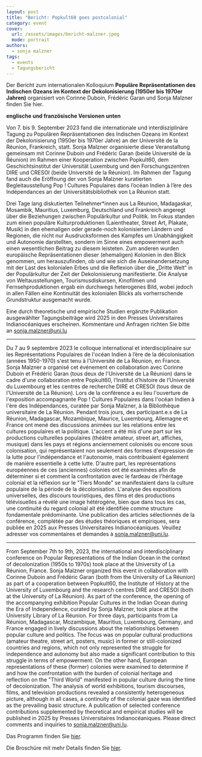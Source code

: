 ```yaml
---
layout: post
title: "Bericht: Popkult60 goes postcolonial"
category: event
cover:
  url: /assets/images/bericht-malzner.jpeg
  mode: portrait
authors:
  - sonja malzner
tags:
  - events
  - Tagungsbericht
---
```


Der Bericht zum internationalen Kolloquium **Populäre Repräsentationen des Indischen Ozeans im Kontext der Dekolonisierung (1950er bis 1970er Jahren)** organisiert von Corinne Duboin, Frédéric Garan und Sonja Malzner finden Sie hier.


<!-- more -->


**englische und französische Versionen unten**

Von 7. bis 9. September 2023 fand die internationale und interdisziplinäre Tagung zu Populären Repräsentationen des Indischen Ozeans im Kontext der Dekolonisierung (1950er bis 1970er Jahre) an der Université de la Réunion, Frankreich, statt. Sonja Malzner organisierte diese Veranstaltung gemeinsam mit Corinne Duboin und Frédéric Garan (beide Université de la Réunion) im Rahmen einer Kooperation zwischen Popkult60, dem Geschichtsinstitut der Universität Luxemburg und den Forschungszentren DIRE und CRESOI (beide Université de la Réunion). Im Rahmen der Tagung fand auch die Eröffnung der von Sonja Malzner kuratierten Begleitausstellung Pop ! Cultures Populaires dans l’océan Indien à l’ère des Indépendances an der Universitätsbibliothek von La Réunion statt.

Drei Tage lang diskutierten Teilnehmer*innen aus La Réunion, Madagaskar, Mosambik, Mauritius, Luxemburg, Deutschland und Frankreich angeregt über die Beziehungen zwischen Populärkultur und Politik. Im Fokus standen zum einen populäre Kulturproduktionen (Laientheater, Street Art, Plakate, Musik) in den ehemaligen oder gerade-noch kolonisierten Ländern und Regionen, die nicht nur Ausdrucksformen des Kampfes um Unabhängigkeit und Autonomie darstellten, sondern im Sinne eines empowerment auch einen wesentlichen Beitrag zu diesem leisteten. Zum anderen wurden europäische Repräsentationen dieser (ehemaligen) Kolonien in den Blick genommen, um herauszufinden, ob und wie sich die Auseinandersetzung mit der Last des kolonialen Erbes und die Reflexion über die „Dritte Welt“ in der Populärkultur der Zeit der Dekolonisierung manifestierte. Die Analyse von Weltausstellungen, Tourismusdiskursen, Kinofilmen und Fernsehproduktionen ergab ein durchwegs heterogenes Bild, wobei jedoch in allen Fällen eine Kontinuität des kolonialen Blicks als vorherrschende Grundstruktur ausgemacht wurde.

Eine durch theoretische und empirische Studien ergänzte Publikation ausgewählter Tagungsbeiträge wird 2025 in den Presses Universitaires Indianocéaniques erscheinen. Kommentare und Anfragen richten Sie bitte an sonja.malzner@uni.lu

****

Du 7 au 9 septembre 2023 le colloque international et interdisciplinaire sur les Représentations Populaires de l'océan Indien à l’ère de la décolonisation (années 1950-1970) s'est tenu à l'Université de La Réunion, en France. Sonja Malzner a organisé cet événement en collaboration avec Corinne Duboin et Frédéric Garan (tous deux de l'Université de La Réunion) dans le cadre d'une collaboration entre Popkult60, l’Institut d’histoire de l’Université du Luxembourg et les centres de recherche DIRE et CRESOI (tous deux de l'Université de La Réunion). Lors de la conférence a eu lieu l'ouverture de l'exposition accompagnante Pop ! Cultures Populaires dans l'océan Indien à l'ère des Indépendances, curatée par Sonja Malzner, à la Bibliothèque universitaire de La Réunion.
Pendant trois jours, des participant.e.s de La Réunion, Madagascar, Mozambique, Maurice, Luxembourg, Allemagne et France ont mené des discussions animées sur les relations entre les cultures populaires et la politique. L'accent a été mis d'une part sur les productions culturelles populaires (théâtre amateur, street art, affiches, musique) dans les pays et régions anciennement colonisés ou encore sous colonisation, qui représentaient non seulement des formes d'expression de la lutte pour l'indépendance et l'autonomie, mais contribuaient également de manière essentielle à cette lutte. D'autre part, les représentations européennes de ces (anciennes) colonies ont été examinées afin de déterminer si et comment la confrontation avec le fardeau de l'héritage colonial et la réflexion sur le "Tiers Monde" se manifestaient dans la culture populaire de la période de la décolonisation. L'analyse des expositions universelles, des discours touristiques, des films et des productions télévisuelles a révélé une image hétérogène, bien que dans tous les cas, une continuité du regard colonial ait été identifiée comme structure fondamentale prédominante.
Une publication des articles sélectionnés de la conférence, complétée par des études théoriques et empiriques, sera publiée en 2025 aux Presses Universitaires Indianocéaniques. Veuillez adresser vos commentaires et demandes à sonja.malzner@uni.lu.

*****

From September 7th to 9th, 2023, the international and interdisciplinary conference on Popular Representations of the Indian Ocean in the context of decolonization (1950s to 1970s) took place at the University of La Réunion, France. Sonja Malzner organized this event in collaboration with Corinne Duboin and Frédéric Garan (both from the University of La Réunion) as part of a cooperation between Popkult60, the Institute of History at the University of Luxembourg and the research centres DIRE and CRESOI (both at the University of La Réunion). As part of the conference, the opening of the accompanying exhibition Popular Cultures in the Indian Ocean during the Era of Independence, curated by Sonja Malzner, took place at the University Library of La Réunion.
For three days, participants from La Réunion, Madagascar, Mozambique, Mauritius, Luxembourg, Germany, and France engaged in lively discussions about the relationships between popular culture and politics. The focus was on popular cultural productions (amateur theatre, street art, posters, music) in former or still-colonized countries and regions, which not only represented the struggle for independence and autonomy but also made a significant contribution to this struggle in terms of empowerment. On the other hand, European representations of these (former) colonies were examined to determine if and how the confrontation with the burden of colonial heritage and reflection on the "Third World" manifested in popular culture during the time of decolonization. The analysis of world exhibitions, tourism discourses, films, and television productions revealed a consistently heterogeneous picture, although in all cases, a continuity of the colonial gaze was identified as the prevailing basic structure.
A publication of selected conference contributions supplemented by theoretical and empirical studies will be published in 2025 by Presses Universitaires Indianocéaniques. Please direct comments and inquiries to sonja.malzner@uni.lu.

Das Programm finden Sie [hier](../../../../assets/pdf/programme-malzner.pdf).

Die Broschüre mit mehr Details finden Sie [hier](../../../../assets/pdf/livret.pdf).
